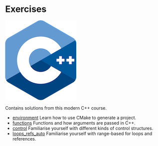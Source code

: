 # Exercises

![logo](../../docs/pictures/logo.png)

Contains solutions from this modern C++ course.

* [environment](solutions/environment/README.md) Learn how to use CMake to generate a project.
* [functions](solutions/functions/README.md) Functions and how arguments are passed in C++.
* [control](solutions/control/README.md) Familiarise yourself with different kinds of control structures.
* [loops_refs_auto](solutions/loops_refs_auto/README.md) Familiarise yourself with range-based for loops and references.
